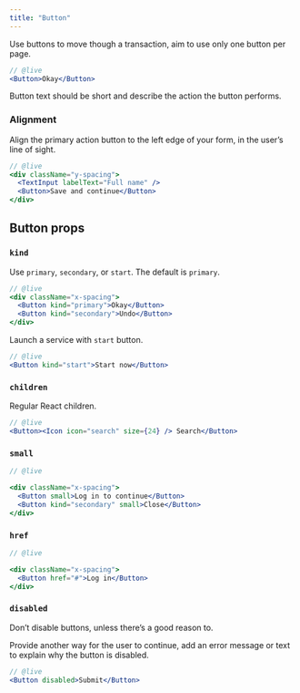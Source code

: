 ```yaml
---
title: "Button"
---
```


Use buttons to move though a transaction, aim to use only one button per page. 

```jsx
// @live
<Button>Okay</Button>
```

Button text should be short and describe the action the button performs.

### Alignment
Align the primary action button to the left edge of your form, in the user’s line of sight.

```jsx
// @live
<div className="y-spacing">
  <TextInput labelText="Full name" />
  <Button>Save and continue</Button>
</div>
```

## Button props

### `kind`

Use `primary`, `secondary`, or `start`. The default is `primary`.

```jsx
// @live
<div className="x-spacing">
  <Button kind="primary">Okay</Button>
  <Button kind="secondary">Undo</Button>
</div>
```

Launch a service with `start` button.

```jsx
// @live
<Button kind="start">Start now</Button>
```

### `children`

Regular React children.

```jsx
// @live
<Button><Icon icon="search" size={24} /> Search</Button>
```

### `small`

```jsx
// @live

<div className="x-spacing">
  <Button small>Log in to continue</Button>
  <Button kind="secondary" small>Close</Button>
</div>
```

### `href`

```jsx
// @live

<div className="x-spacing">
  <Button href="#">Log in</Button>
</div>
```

### `disabled`

Don’t disable buttons, unless there’s a good reason to.

Provide another way for the user to continue, add an error message or text to explain why the button is disabled.

```jsx
// @live
<Button disabled>Submit</Button>
```